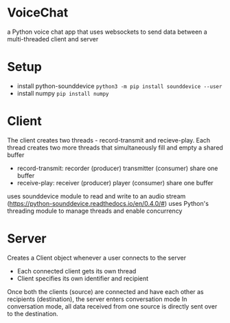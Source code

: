 # VoiceChat
a Python voice chat app that uses websockets to send data between a multi-threaded client and server

# Setup
- install python-sounddevice `python3 -m pip install sounddevice --user`
- install numpy `pip install numpy`

# Client
The client creates two threads - record-transmit and recieve-play.
Each thread creates two more threads that simultaneously fill and empty a shared buffer
- record-transmit: recorder (producer) transmitter (consumer) share one buffer
- receive-play: receiver (producer) player (consumer) share one buffer

uses sounddevice module to read and write to an audio stream (https://python-sounddevice.readthedocs.io/en/0.4.0/#)
uses Python's threading module to manage threads and enable concurrency

# Server
Creates a Client object whenever a user connects to the server
- Each connected client gets its own thread
- Client specifies its own identifier and recipient

Once both the clients (source) are connected and have each other as recipients (destination), the server enters conversation mode
In conversation mode, all data received from one source is directly sent over to the destination.
